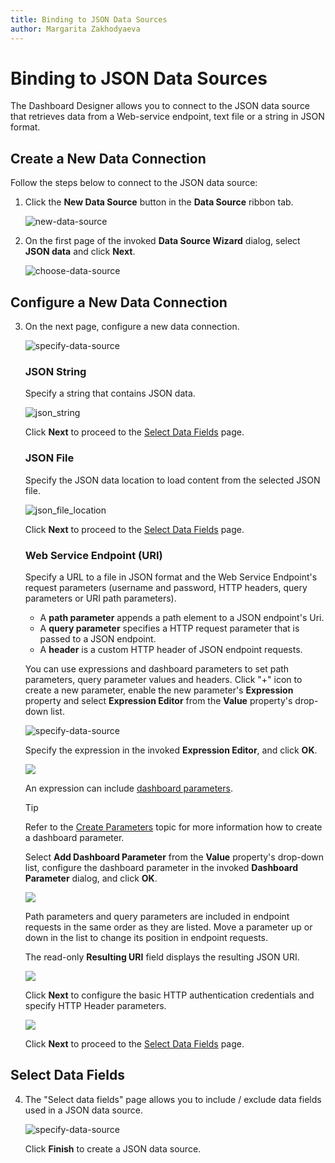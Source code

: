 ```yaml
---
title: Binding to JSON Data Sources
author: Margarita Zakhodyaeva
---
```

# Binding to JSON Data Sources

The Dashboard Designer allows you to connect to the JSON data source that retrieves data from a Web-service endpoint, text file or a string in JSON format.

## Create a New Data Connection

Follow the steps below to connect to the JSON data source:

1. Click the **New Data Source** button in the **Data Source** ribbon tab.

    ![new-data-source](../../../images/new-data-source.png)

2. On the first page of the invoked **Data Source Wizard** dialog, select **JSON data** and click **Next**. 

    ![choose-data-source](../../../images/choose-data-source-2.png)

## Configure a New Data Connection
   
3.  On the next page, configure a new data connection. 

    ![specify-data-source](../../../images/specify3.png)
     
    ### JSON String

    Specify a string that contains JSON data.

    ![json_string](../../../images/json_string.png)

    Click **Next** to proceed to the [Select Data Fields](#select-data-fields) page.
       
    ### JSON File

    Specify the JSON data location to load content from the selected JSON file.

    ![json_file_location](../../../images/json_file_location.png)

    Click **Next** to proceed to the [Select Data Fields](#select-data-fields) page.

    ### Web Service Endpoint (URI)

    Specify a URL to a file in JSON format and the Web Service Endpoint's request parameters (username and password, HTTP headers, query parameters or URI path parameters).

    - A **path parameter** appends a path element to a JSON endpoint's Uri.
    - A **query parameter** specifies a HTTP request parameter that is passed to a JSON endpoint.
    - A **header** is a custom HTTP header of JSON endpoint requests.

    You can use expressions and dashboard parameters to set path parameters, query parameter values and headers. Click "+" icon to create a new parameter, enable the new parameter's **Expression** property and select **Expression Editor** from the **Value** property's drop-down list.

    ![specify-data-source](../../../images/specify4.png)

    Specify the expression in the invoked **Expression Editor**, and click **OK**. 

    ![](../../../images/winforms-dashboard-wizard-expression-editor.png)

    An expression can include [dashboard parameters](../data-analysis/using-dashboard-parameters.md). 

    > [!Tip]
    > Refer to the [Create Parameters](../data-analysis/using-dashboard-parameters/creating-parameters.md) topic for more information how to create a dashboard parameter.  

    Select **Add Dashboard Parameter** from the **Value** property's drop-down list, configure the dashboard parameter in the invoked **Dashboard Parameter** dialog, and click **OK**.  

    ![](../../../images/winforms-dashboard-wizard-dashboard-parameter.png)

    Path parameters and query parameters are included in endpoint requests in the same order as they are listed. Move a parameter up or down in the list to change its position in endpoint requests.

    The read-only **Resulting URI** field displays the resulting JSON URI.

    ![](../../../images/winforms-dashboard-wizard-json-parameters-configured-uri.png)

    Click **Next** to configure the basic HTTP authentication credentials and specify HTTP Header parameters. 

    ![](../../../images/winforms-dashboard-wizard-json-parameters-authentification.png)

    Click **Next** to proceed to the [Select Data Fields](#select-data-fields) page.
    
## Select Data Fields

4. The "Select data fields" page allows you to include / exclude data fields used in a JSON data source.

    ![specify-data-source](../../../images/specify5.png)

    Click **Finish** to create a JSON data source.




